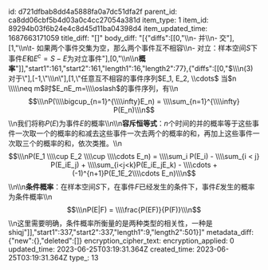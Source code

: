 id: d721dfbab8dd4a5888fa0a7dc51dfa2f
parent_id: ca8dd06cbf5b4d03a0c4cc27054a381d
item_type: 1
item_id: 89294b03f6b24e4c8d45d11ba04398d4
item_updated_time: 1687663171059
title_diff: "[]"
body_diff: "[{\"diffs\":[[0,\"\\\n- 并\\\n- 交\"],[1,\"\\\n\\t- 如果两个事件交集为空，那么两个事件互不相容\\\n- 对立：样本空间$S$下事件$E$和$E^c = S-E$为对立事件\"],[0,\"\\\n\\\n**概率**\"]],\"start1\":161,\"start2\":161,\"length1\":16,\"length2\":77},{\"diffs\":[[0,\"$\\\n(3) 对于\"],[-1,\"\\\n\"],[1,\"任意互不相容的事件序列$E_1, E_2, \\\\cdots$ 当$n \\\\\neq m$时$E_nE_m=\\\\oslash$的事件序列，有\\\n$$\\\nP(\\\\bigcup_{n=1}^{\\\\infty}E_n) = \\\\sum_{n=1}^{\\\\infty} P(E_n)\\\n$$\\\n我们将称$P(E)$为事件$E$的概率\\\n\\\n**容斥恒等式**：$n$个时间的并的概率等于这些事件一次取一个的概率的和减去这些事件一次去两个的概率的和，再加上这些事件一次取三个的概率的和，依次类推。\\\n$$\\\nP(E_1 \\\\cup E_2 \\\\cup \\\\cdots E_n) = \\\\sum_i P(E_i) - \\\\sum_{i < j} P(E_iE_j) + \\\\sum_{i<j<k}P(E_iE_jE_k) - \\\\cdots +(-1)^{n+1}P(E_1E_2\\\\cdots E_n)\\\n$$\\\n\\\n**条件概率**：在样本空间$S$下，在事件$F$已经发生的条件下，事件$E$发生的概率为条件概率\\\n$$\\\nP(E|F) = \\\\frac{P(EF)}{P(F)}\\\n$$\\\n这里需要明确，条件概率所衡量的是两种类型的相关性，一种是shiqj\"]],\"start1\":337,\"start2\":337,\"length1\":9,\"length2\":501}]"
metadata_diff: {"new":{},"deleted":[]}
encryption_cipher_text: 
encryption_applied: 0
updated_time: 2023-06-25T03:19:31.364Z
created_time: 2023-06-25T03:19:31.364Z
type_: 13